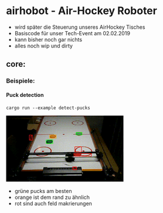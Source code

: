 # airhobot - Air-Hockey Roboter #

  - wird später die Steuerung unseres AirHockey Tisches
  - Basiscode für unser Tech-Event am 02.02.2019
  - kann bisher noch gar nichts
  - alles noch wip und dirty


## core:

### Beispiele:

#### Puck detection

    cargo run --example detect-pucks

![detect-pucks](core/assets/airhockey-with-some-pucks.detect-pucks.gif)

  * grüne pucks am besten
  * orange ist dem rand zu ähnlich
  * rot sind auch feld makrierungen


